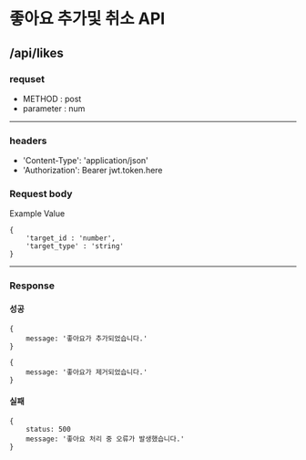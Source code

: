 # 좋아요 추가및 취소 API

## /api/likes

### requset

- METHOD : post
- parameter : num

---

### headers

- 'Content-Type': 'application/json'
- 'Authorization': Bearer jwt.token.here

### Request body

Example Value

```
{
    'target_id : 'number',
    'target_type' : 'string'
}
```

---

### Response

#### 성공

```
{
    message: '좋아요가 추가되었습니다.'
}
```
```
{
    message: '좋아요가 제거되었습니다.'
}
```

#### 실패

```
{
    status: 500
    message: '좋아요 처리 중 오류가 발생했습니다.'
}
```
